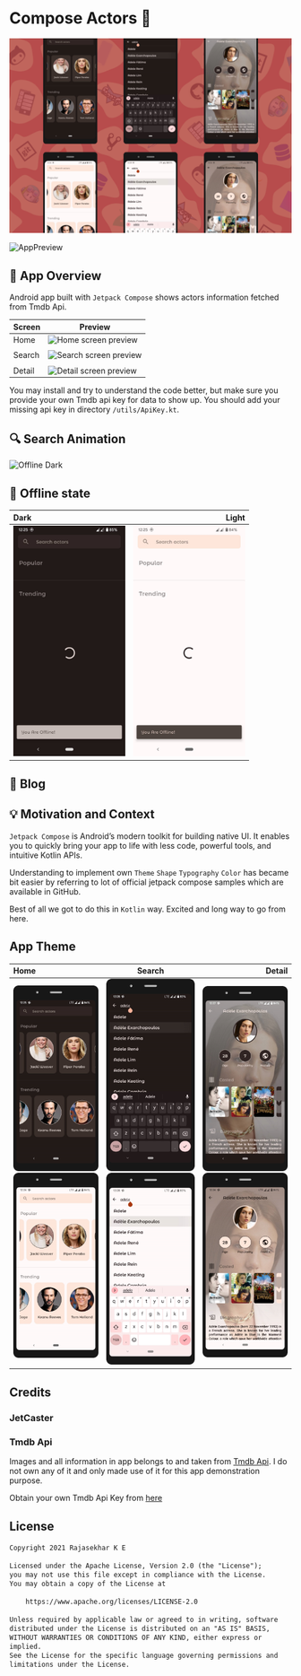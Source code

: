 # Compose Actors :dancer:

![AppBanner](https://github.com/RajashekarRaju/compose-actors/blob/dev/assets/banner.png)

![AppPreview](https://github.com/RajashekarRaju/compose-actors/blob/dev/assets/main.gif)

<!-- ## :scroll: Description -->
## :dango: App Overview

Android app built with `Jetpack Compose` shows actors information fetched from Tmdb Api.

| Screen | Preview |
|:-----|---------|
| Home | <img src="assets/home_dark_gif.gif" alt="Home screen preview" width="200" /> |
| | |
| Search | <img src="assets/search_dark_gif.gif" alt="Search screen preview" width="200" /> |
| | |
| Detail | <img src="assets/detail_dark_gif.gif" alt="Detail screen preview" width="200" /> |

You may install and try to understand the code better, but make sure you provide your own Tmdb api
key for data to show up.
You should add your missing api key in directory `/utils/ApiKey.kt`.

## :mag: Search Animation

<img src="assets/search_anim.gif" alt="Offline Dark" />

## :mobile_phone_off: Offline state

| Dark | Light |
|:-|-:|
| <img src="assets/img_offline_dark.jpg" alt="Offline Dark" width="200" /> | <img src="assets/img_offline_light.jpg" alt="Offline Light" width="200" /> |

## :pencil: Blog

## :bulb: Motivation and Context

`Jetpack Compose` is Android’s modern toolkit for building native UI. It enables you to quickly
bring your app to life with less code, powerful tools, and intuitive Kotlin APIs.

Understanding to implement own `Theme` `Shape` `Typography` `Color` has became bit easier by
referring to lot of official jetpack compose samples which are available in GitHub.

Best of all we got to do this in `Kotlin` way. Excited and long way to go from here.

## App Theme

| Home | Search | Detail |
|:-|-|-:|
| <img src="assets/img_home_dark.png" alt="Home Dark" width="200" /> <img src="assets/img_home_light.png" alt="Home Light" width="200" /> | <img src="assets/img_search_state_dark.png" alt="Search Dark" width="200" /> <img src="assets/img_search_state_light.png" alt="Search Light" width="200" /> | <img src="assets/img_detail_adele_dark.png" alt="Detail Dark" width="200" /> <img src="assets/img_detail_adele_light.png" alt="Detail Light" width="200" /> |

## Credits

### JetCaster

### Tmdb Api

Images and all information in app belongs to and taken from [Tmdb Api](https://developers.themoviedb.org/3).
I do not own any of it and only made use of it for this app demonstration purpose.

Obtain your own Tmdb Api Key
from [here](https://www.themoviedb.org/settings/api)

## License

```
Copyright 2021 Rajasekhar K E

Licensed under the Apache License, Version 2.0 (the "License");
you may not use this file except in compliance with the License.
You may obtain a copy of the License at

    https://www.apache.org/licenses/LICENSE-2.0

Unless required by applicable law or agreed to in writing, software
distributed under the License is distributed on an "AS IS" BASIS,
WITHOUT WARRANTIES OR CONDITIONS OF ANY KIND, either express or implied.
See the License for the specific language governing permissions and
limitations under the License.
```
